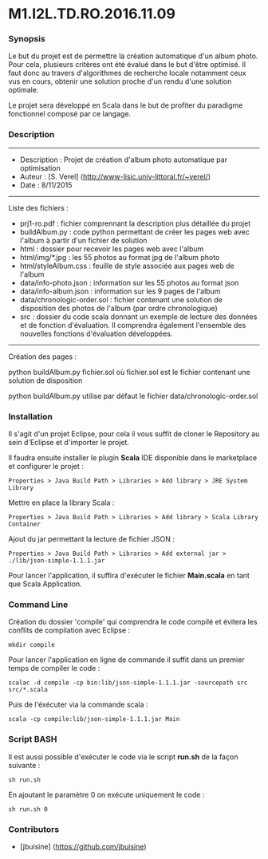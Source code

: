 # M1.I2L.TD.RO.2016.11.09

### Synopsis

Le but du projet est de permettre la création automatique d'un album photo. Pour cela, plusieurs critères ont été évalué dans le but d'être optimisé. Il faut donc au travers d'algorithmes de recherche locale notamment ceux vus en cours, obtenir une solution proche d'un rendu d'une solution optimale.

Le projet sera développé en Scala dans le but de profiter du paradigme fonctionnel composé par ce langage.

### Description

-------------------
* Description : Projet de création d'album photo automatique par optimisation
* Auteur      : [S. Verel] (http://www-lisic.univ-littoral.fr/~verel/)
* Date        : 8/11/2015


-------------------
Liste des fichiers :
- prj1-ro.pdf                 : fichier comprennant la description plus détaillée du projet
- buildAlbum.py               : code python permettant de créer les pages web avec l'album à partir d'un fichier de solution
- html                        : dossier pour recevoir les pages web avec l'album
- html/img/*.jpg              : les 55 photos au format jpg de l'album photo
- html/styleAlbum.css         : feuille de style associée aux pages web de l'album
- data/info-photo.json        : information sur les 55 photos au format json
- data/info-album.json        : information sur les 9 pages de l'album
- data/chronologic-order.sol  : fichier contenant une solution de disposition des photos de l'album (par ordre chronologique)
- src : dossier du code scala donnant un exemple de lecture des données et de fonction d'évaluation. Il comprendra également l'ensemble des nouvelles fonctions d'évaluation développées.


-------------------
Création des pages :

python buildAlbum.py fichier.sol
où fichier.sol est le fichier contenant une solution de disposition

python buildAlbum.py
utilise par défaut le fichier data/chronologic-order.sol


### Installation

Il s'agit d'un projet Eclipse, pour cela il vous suffit de cloner le Repository au sein d'Eclipse et d'importer le projet.

Il faudra ensuite installer le plugin **Scala** IDE disponible dans le marketplace et configurer le projet :


```
Properties > Java Build Path > Libraries > Add library > JRE System Library
```

Mettre en place la library Scala :

```
Properties > Java Build Path > Libraries > Add library > Scala Library Container
```

Ajout du jar permettant la lecture de fichier JSON :

```
Properties > Java Build Path > Libraries > Add external jar > ./lib/json-simple-1.1.1.jar
```

Pour lancer l'application, il suffira d'exécuter le fichier **Main.scala** en tant que Scala Application.

### Command Line

Création du dossier 'compile' qui comprendra le code compilé et évitera les conflits de compilation avec Eclipse :

```
mkdir compile
```

Pour lancer l'application en ligne de commande il suffit dans un premier temps de compiler le code :

```
scalac -d compile -cp bin:lib/json-simple-1.1.1.jar -sourcepath src src/*.scala
```

Puis de l'éxécuter via la commande scala :

```
scala -cp compile:lib/json-simple-1.1.1.jar Main
```

### Script BASH

Il est aussi possible d'exécuter le code via le script __run.sh__ de la façon suivante :

```
sh run.sh
```
En ajoutant le paramètre 0 on exécute uniquement le code :

```
sh run.sh 0
```
### Contributors

* [jbuisine] (https://github.com/jbuisine)
